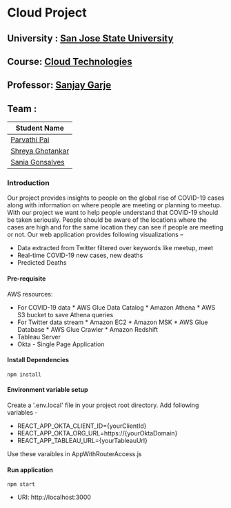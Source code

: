 # Cloud Project

## University : [San Jose State University](http://www.sjsu.edu/)
## Course: [Cloud Technologies](http://info.sjsu.edu/web-dbgen/catalog/courses/CMPE281.html)
## Professor: [Sanjay Garje](https://www.linkedin.com/in/sanjaygarje/)
## Team :
Student Name      | 
-------------     |
[Parvathi Pai](https://www.linkedin.com/in/parvathipai/)      |
[Shreya Ghotankar](https://www.linkedin.com/in/shreya-ghotankar/)  |
[Sania Gonsalves](https://www.linkedin.com/in/sania-gonsalves-8b961962/)   |

### Introduction
Our project provides insights to people on the global rise of COVID-19 cases along with information on where people are meeting or planning to meetup. With our project we want to help people understand that COVID-19 should be taken seriously. People should be aware of the locations where the cases are high and for the same location they can see if people are meeting or not.
Our web application provides following visualizations –
*	Data extracted from Twitter filtered over keywords like meetup, meet
*	Real-time COVID-19 new cases, new deaths
*	Predicted Deaths

#### Pre-requisite
AWS resources:
* For COVID-19 data
              * AWS Glue Data Catalog
              * Amazon Athena 
              * AWS S3 bucket to save Athena queries
* For Twitter data stream
              * Amazon EC2
              * Amazon MSK
              * AWS Glue Database
              * AWS Glue Crawler
              * Amazon Redshift
 * Tableau Server
 * Okta - Single Page Application

#### Install Dependencies
`npm install`

#### Environment variable setup
Create a '.env.local' file in your project root directory.
Add following variables -
* REACT_APP_OKTA_CLIENT_ID={yourClientId}
* REACT_APP_OKTA_ORG_URL=https://{yourOktaDomain}
* REACT_APP_TABLEAU_URL={yourTableauUrl}

Use these varaibles in AppWithRouterAccess.js

#### Run application
`npm start`
* URI: http://localhost:3000

